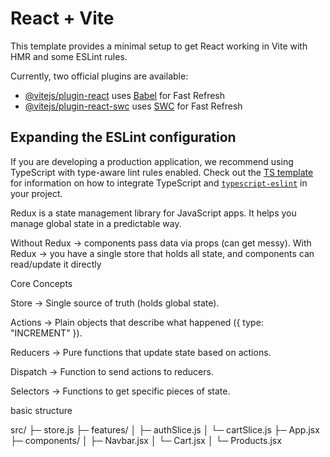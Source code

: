 # React + Vite

This template provides a minimal setup to get React working in Vite with HMR and some ESLint rules.

Currently, two official plugins are available:

- [@vitejs/plugin-react](https://github.com/vitejs/vite-plugin-react/blob/main/packages/plugin-react) uses [Babel](https://babeljs.io/) for Fast Refresh
- [@vitejs/plugin-react-swc](https://github.com/vitejs/vite-plugin-react/blob/main/packages/plugin-react-swc) uses [SWC](https://swc.rs/) for Fast Refresh

## Expanding the ESLint configuration

If you are developing a production application, we recommend using TypeScript with type-aware lint rules enabled. Check out the [TS template](https://github.com/vitejs/vite/tree/main/packages/create-vite/template-react-ts) for information on how to integrate TypeScript and [`typescript-eslint`](https://typescript-eslint.io) in your project.

Redux is a state management library for JavaScript apps.
It helps you manage global state in a predictable way.

Without Redux → components pass data via props (can get messy).
With Redux → you have a single store that holds all state, and components can read/update it directly

Core Concepts

Store → Single source of truth (holds global state).

Actions → Plain objects that describe what happened ({ type: "INCREMENT" }).

Reducers → Pure functions that update state based on actions.

Dispatch → Function to send actions to reducers.

Selectors → Functions to get specific pieces of state.

basic structure

src/
├─ store.js
├─ features/
│ ├─ authSlice.js
│ └─ cartSlice.js
├─ App.jsx
├─ components/
│ ├─ Navbar.jsx
│ └─ Cart.jsx
│ └─ Products.jsx
